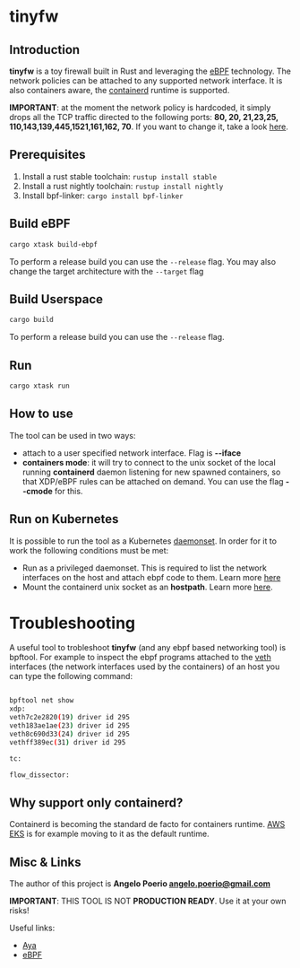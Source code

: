 # tinyfw

## Introduction
**tinyfw** is a toy firewall built in Rust and leveraging the [eBPF](https://ebpf.io/what-is-ebpf) technology. The network policies can be attached to any supported network interface. It is also containers aware, the [containerd](https://containerd.io/) runtime is supported.

**IMPORTANT**: at the moment the network policy is hardcoded, it simply drops all the TCP traffic directed to the following ports: **80, 20, 21,23,25, 110,143,139,445,1521,161,162, 70**. If you want to change it, take a look [here](https://github.com/angelopoerio/tinyfw/blob/main/tinyfw-ebpf/src/main.rs).


## Prerequisites

1. Install a rust stable toolchain: `rustup install stable`
1. Install a rust nightly toolchain: `rustup install nightly`
1. Install bpf-linker: `cargo install bpf-linker`


## Build eBPF

```bash
cargo xtask build-ebpf
```

To perform a release build you can use the `--release` flag.
You may also change the target architecture with the `--target` flag


## Build Userspace

```bash
cargo build
```

To perform a release build you can use the `--release` flag.


## Run

```bash
cargo xtask run
```


## How to use
The tool can be used in two ways:
* attach to a user specified network interface. Flag is **--iface**
* **containers mode**: it will try to connect to the unix socket of the local running **containerd** daemon listening for new spawned containers, so that XDP/eBPF rules can be attached on demand. You can use the flag **--cmode** for this.


## Run on Kubernetes
It is possible to run the tool as a Kubernetes [daemonset](https://kubernetes.io/docs/concepts/workloads/controllers/daemonset/). In order for it to work the following conditions must be met:
* Run as a privileged daemonset. This is required to list the network interfaces on the host and attach ebpf code to them. Learn more [here](https://kubernetes.io/docs/tasks/configure-pod-container/security-context/)
* Mount the containerd unix socket as an **hostpath**. Learn more [here](https://kubernetes.io/docs/concepts/storage/volumes/#hostpath).


# Troubleshooting
A useful tool to trobleshoot **tinyfw** (and any ebpf based networking tool) is bpftool. For example to inspect the ebpf programs attached to the [veth](https://developers.redhat.com/blog/2018/10/22/introduction-to-linux-interfaces-for-virtual-networking#iveth) interfaces (the network interfaces used by the containers) of an host you can type the following command:
```bash

bpftool net show
xdp:
veth7c2e2820(19) driver id 295
veth183ae1ae(23) driver id 295
veth8c690d33(24) driver id 295
vethff389ec(31) driver id 295

tc:

flow_dissector:
```


## Why support only containerd?
Containerd is becoming the standard de facto for containers runtime. [AWS EKS](https://docs.aws.amazon.com/eks/latest/userguide/dockershim-deprecation.html) is for example moving to it as the default runtime.


## Misc & Links
The author of this project is **Angelo Poerio <angelo.poerio@gmail.com>**

**IMPORTANT**: THIS TOOL IS NOT **PRODUCTION READY**. Use it at your own risks!

Useful links:
* [Aya](https://aya-rs.dev/)
* [eBPF](https://ebpf.io/)
